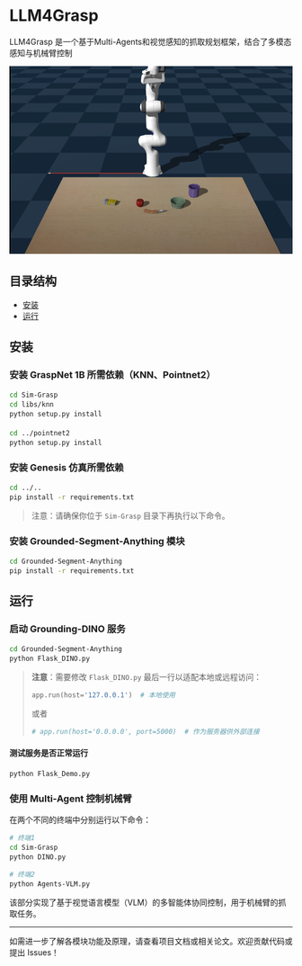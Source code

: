 # LLM4Grasp

LLM4Grasp 是一个基于Multi-Agents和视觉感知的抓取规划框架，结合了多模态感知与机械臂控制

![image](https://github.com/DengyingFu/LLM4Grasp/blob/main/sim.png)

## 目录结构

- [安装](#安装)
- [运行](#运行)

## 安装

### 安装 GraspNet 1B 所需依赖（KNN、Pointnet2）

```bash
cd Sim-Grasp
cd libs/knn
python setup.py install

cd ../pointnet2
python setup.py install
```

### 安装 Genesis 仿真所需依赖

```bash
cd ../..
pip install -r requirements.txt
```

> 注意：请确保你位于 `Sim-Grasp` 目录下再执行以下命令。

### 安装 Grounded-Segment-Anything 模块

```bash
cd Grounded-Segment-Anything
pip install -r requirements.txt
```

## 运行

### 启动 Grounding-DINO 服务

```bash
cd Grounded-Segment-Anything
python Flask_DINO.py
```

> **注意**：需要修改 `Flask_DINO.py` 最后一行以适配本地或远程访问：
>
> ```python
> app.run(host='127.0.0.1')  # 本地使用
> ```
>
> 或者
>
> ```python
> # app.run(host='0.0.0.0', port=5000)  # 作为服务器供外部连接
> ```

#### 测试服务是否正常运行

```bash
python Flask_Demo.py
```

### 使用 Multi-Agent 控制机械臂

在两个不同的终端中分别运行以下命令：

```bash
# 终端1
cd Sim-Grasp
python DINO.py
```

```bash
# 终端2
python Agents-VLM.py
```

该部分实现了基于视觉语言模型（VLM）的多智能体协同控制，用于机械臂的抓取任务。

---

如需进一步了解各模块功能及原理，请查看项目文档或相关论文。欢迎贡献代码或提出 Issues！

